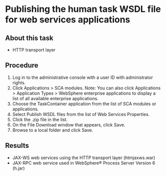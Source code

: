 <!-- image -->

# Publishing the human task WSDL file for web services applications

## About this task

- HTTP transport layer

## Procedure

1. Log in to the administrative console with a user ID with
administrator rights.
2. Click Applications > SCA modules. Note: You can also click Applications > Application Types > WebSphere enterprise applications to display a list of all available enterprise applications.
3. Choose the TaskContainer application from the list of SCA
modules or applications.
4. Select Publish WSDL files from the
list of Web Services Properties.
5. Click the .zip file in the list.
6. On the File Download window that appears,
click Save.
7. Browse to a local folder and click Save.

## Results

- JAX-WS web services using the HTTP transport layer (htmjaxws.war)
- JAX-RPC web service used in WebSphere® Process
Server Version
6 (h.jar)